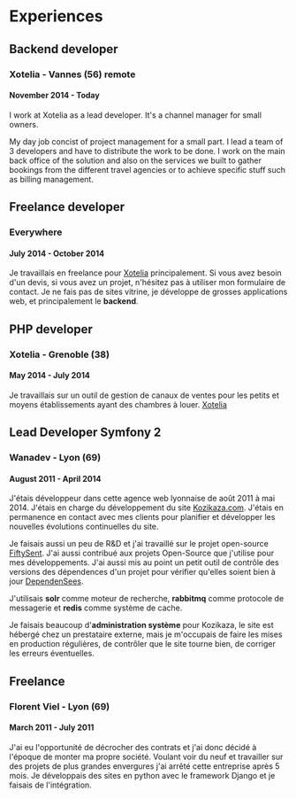 # Experiences

## Backend developer

### Xotelia - Vannes (56) remote

#### November 2014 - Today

I work at Xotelia as a lead developer. It's a channel manager for small owners.

My day job concist of project management for a small part. I lead a team of 3 developers and have to distribute the work to be done. I work on the main back office of the solution and also on the services we built to gather bookings from the different travel agencies or to achieve specific stuff such as billing management.

## Freelance developer

### Everywhere

#### July 2014 - October 2014

Je travaillais en freelance pour [Xotelia](http://www.xotelia.com/) principalement. Si vous avez besoin d'un devis, si vous avez un projet, n'hésitez pas à utiliser mon formulaire de contact. Je ne fais pas de sites vitrine, je développe de grosses applications web, et principalement le **backend**.

## PHP developer

### Xotelia - Grenoble (38)

#### May 2014 - July 2014

Je travaillais sur un outil de gestion de canaux de ventes pour les petits et moyens établissements ayant des chambres à louer. [Xotelia](http://www.xotelia.com/)

## Lead Developer Symfony 2

### Wanadev - Lyon (69)

#### August 2011 - April 2014

J'étais développeur dans cette agence web lyonnaise de août 2011 à mai 2014. J'étais en charge du développement du site [Kozikaza.com](http://www.kozikaza.com). J'étais en permanence en contact avec mes clients pour planifier et développer les nouvelles évolutions continuelles du site.

Je faisais aussi un peu de R&amp;D et j'ai travaillé sur le projet open-source [FiftySent](http://wanadev.github.com/fiftysent/). J'ai aussi contribué aux projets Open-Source que j'utilise pour mes développements. J'ai aussi mis au point un petit outil de contrôle des versions des dépendences d'un projet pour vérifier qu'elles soient bien à jour [DependenSees](https://github.com/luxifer/dependensees).

J'utilisais **solr** comme moteur de recherche, **rabbitmq** comme protocole de messagerie et **redis** comme système de cache.

Je faisais beaucoup d'**administration système** pour Kozikaza, le site est hébergé chez un prestataire externe, mais je m'occupais de faire les mises en production régulières, de contrôler que le site tourne bien, de corriger les erreurs éventuelles.

## Freelance

### Florent Viel - Lyon (69)

#### March 2011 - July 2011

J'ai eu l'opportunité de décrocher des contrats et j'ai donc décidé à l'époque de monter ma propre société. Voulant voir du neuf et travailler sur des projets de plus grandes envergures j'ai arrêté cette entreprise après 5 mois. Je développais des sites en python avec le framework Django et je faisais de l'intégration.
